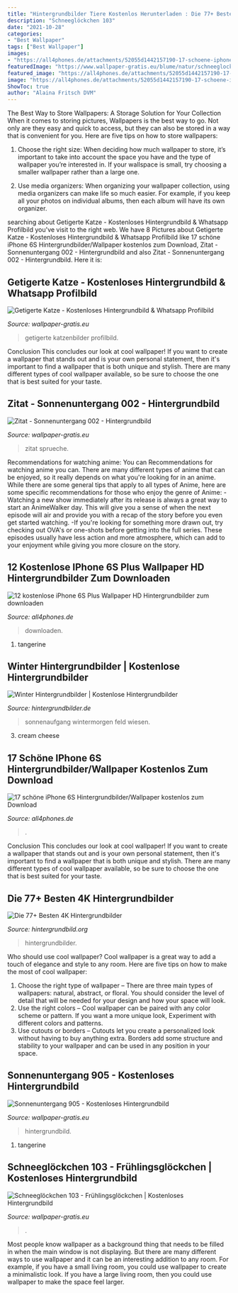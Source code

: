 ```yaml
---
title: "Hintergrundbilder Tiere Kostenlos Herunterladen : Die 77+ Besten 4k Hintergrundbilder"
description: "Schneeglöckchen 103"
date: "2021-10-28"
categories:
- "Best Wallpaper"
tags: ["Best Wallpaper"]
images:
- "https://all4phones.de/attachments/52055d1442157190-17-schoene-iphone-6s-hintergrundbilder-wallpaper-kostenlos-zum-download-2.jpg"
featuredImage: "https://www.wallpaper-gratis.eu/blume/natur/schneeglockchen103_1024x768.jpg"
featured_image: "https://all4phones.de/attachments/52055d1442157190-17-schoene-iphone-6s-hintergrundbilder-wallpaper-kostenlos-zum-download-2.jpg"
image: "https://all4phones.de/attachments/52055d1442157190-17-schoene-iphone-6s-hintergrundbilder-wallpaper-kostenlos-zum-download-2.jpg"
ShowToc: true
author: "Alaina Fritsch DVM"
---
```



The Best Way to Store Wallpapers: A Storage Solution for Your Collection
When it comes to storing pictures, Wallpapers is the best way to go. Not only are they easy and quick to access, but they can also be stored in a way that is convenient for you. Here are five tips on how to store wallpapers:
1) Choose the right size: When deciding how much wallpaper to store, it’s important to take into account the space you have and the type of wallpaper you’re interested in. If your wallspace is small, try choosing a smaller wallpaper rather than a large one.

2) Use media organizers: When organizing your wallpaper collection, using media organizers can make life so much easier. For example, if you keep all your photos on individual albums, then each album will have its own organizer.

	

		
searching about Getigerte Katze - Kostenloses Hintergrundbild &amp; Whatsapp Profilbild you've visit to the right web. We have 8 Pictures about Getigerte Katze - Kostenloses Hintergrundbild &amp; Whatsapp Profilbild like 17 schöne iPhone 6S Hintergrundbilder/Wallpaper kostenlos zum Download, Zitat - Sonnenuntergang 002 - Hintergrundbild and also Zitat - Sonnenuntergang 002 - Hintergrundbild. Here it is:
		
    
## Getigerte Katze - Kostenloses Hintergrundbild &amp; Whatsapp Profilbild

<img loading=lazy src="https://www.wallpaper-gratis.eu/tier/natur/katze011_1024x768.jpg" onerror="this.onerror=null;this.src='https://tse2.mm.bing.net/th?id=OIP.i3yKL8_we4TV0l7jZC16LQHaFj&amp;pid=15.1';" alt="Getigerte Katze - Kostenloses Hintergrundbild &amp; Whatsapp Profilbild">

_Source: wallpaper-gratis.eu_

>getigerte katzenbilder profilbild. 

	

Conclusion
This concludes our look at cool wallpaper! If you want to create a wallpaper that stands out and is your own personal statement, then it's important to find a wallpaper that is both unique and stylish. There are many different types of cool wallpaper available, so be sure to choose the one that is best suited for your taste.

    
## Zitat - Sonnenuntergang 002 - Hintergrundbild

<img loading=lazy src="http://wallpaper-gratis.eu/download.php?file=zitate-sprueche/sonnenuntergang/zitat-sonnenuntergang002_1920x1080.jpg" onerror="this.onerror=null;this.src='https://tse4.mm.bing.net/th?id=OIP.wIVbJgYDOdY52vLPiakBaAHaEK&amp;pid=15.1';" alt="Zitat - Sonnenuntergang 002 - Hintergrundbild">

_Source: wallpaper-gratis.eu_

>zitat sprueche. 

	

Recommendations for watching anime: You can
Recommendations for watching anime you can. There are many different types of anime that can be enjoyed, so it really depends on what you're looking for in an anime. While there are some general tips that apply to all types of Anime, here are some specific recommendations for those who enjoy the genre of Anime: 
-Watching a new show immediately after its release is always a great way to start an AnimeWalker day. This will give you a sense of when the next episode will air and provide you with a recap of the story before you even get started watching. 
-If you're looking for something more drawn out, try checking out OVA's or one-shots before getting into the full series. These episodes usually have less action and more atmosphere, which can add to your enjoyment while giving you more closure on the story.

    
## 12 Kostenlose IPhone 6S Plus Wallpaper HD Hintergrundbilder Zum Downloaden

<img loading=lazy src="https://all4phones.de/attachments/52085d1442703057-12-kostenlose-iphone-6s-plus-wallpaper-hd-hintergrundbilder-zum-downloaden-4.jpg" onerror="this.onerror=null;this.src='https://tse1.mm.bing.net/th?id=OIP._ApRaX9qxVpAuv8OdJnb-AHaNK&amp;pid=15.1';" alt="12 kostenlose iPhone 6S Plus Wallpaper HD Hintergrundbilder zum downloaden">

_Source: all4phones.de_

>downloaden. 

	

1. tangerine 

    
## Winter Hintergrundbilder | Kostenlose Hintergrundbilder

<img loading=lazy src="https://www.hintergrundbilder.de/wp-content/uploads/2018/11/Sonnenaufgang-an-einem-Wintermorgen-960x600.jpg" onerror="this.onerror=null;this.src='https://tse1.mm.bing.net/th?id=OIP.NMo5ilysR-4j9Bgtdp-HPAHaEo&amp;pid=15.1';" alt="Winter Hintergrundbilder | Kostenlose Hintergrundbilder">

_Source: hintergrundbilder.de_

>sonnenaufgang wintermorgen feld wiesen. 

	

3. cream cheese 

    
## 17 Schöne IPhone 6S Hintergrundbilder/Wallpaper Kostenlos Zum Download

<img loading=lazy src="https://all4phones.de/attachments/52055d1442157190-17-schoene-iphone-6s-hintergrundbilder-wallpaper-kostenlos-zum-download-2.jpg" onerror="this.onerror=null;this.src='https://tse3.mm.bing.net/th?id=OIP.fQrBAM9A8JEPCHzfZ8lb7QHaNL&amp;pid=15.1';" alt="17 schöne iPhone 6S Hintergrundbilder/Wallpaper kostenlos zum Download">

_Source: all4phones.de_

>. 

	

Conclusion
This concludes our look at cool wallpaper! If you want to create a wallpaper that stands out and is your own personal statement, then it's important to find a wallpaper that is both unique and stylish. There are many different types of cool wallpaper available, so be sure to choose the one that is best suited for your taste.

    
## Die 77+ Besten 4K Hintergrundbilder

<img loading=lazy src="http://hintergrundbild.org/wallpaper/full/4/2/9/83854-amazing-4k-hintergrundbilder-3840x2160-fuer-computer.jpg" onerror="this.onerror=null;this.src='https://tse1.mm.bing.net/th?id=OIP.ox97ZTYTcVx7iHzbmeieNAHaEK&amp;pid=15.1';" alt="Die 77+ Besten 4K Hintergrundbilder">

_Source: hintergrundbild.org_

>hintergrundbilder. 

	

Who should use cool wallpaper?
Cool wallpaper is a great way to add a touch of elegance and style to any room. Here are five tips on how to make the most of cool wallpaper: 
1) Choose the right type of wallpaper – There are three main types of wallpapers: natural, abstract, or floral. You should consider the level of detail that will be needed for your design and how your space will look. 
2) Use the right colors – Cool wallpaper can be paired with any color scheme or pattern. If you want a more unique look, Experiment with different colors and patterns. 
3) Use cutouts or borders – Cutouts let you create a personalized look without having to buy anything extra. Borders add some structure and stability to your wallpaper and can be used in any position in your space.

    
## Sonnenuntergang 905 - Kostenloses Hintergrundbild

<img loading=lazy src="http://wallpaper-gratis.eu/download.php?file=natur/sonnenuntergang/sonnenuntergang905_1366x768.jpg" onerror="this.onerror=null;this.src='https://tse3.mm.bing.net/th?id=OIP.EGxl-KMR8D0j2oBmBd_LVwHaEK&amp;pid=15.1';" alt="Sonnenuntergang 905 - Kostenloses Hintergrundbild">

_Source: wallpaper-gratis.eu_

>hintergrundbild. 

	

1. tangerine 

    
## Schneeglöckchen 103 - Frühlingsglöckchen | Kostenloses Hintergrundbild

<img loading=lazy src="https://www.wallpaper-gratis.eu/blume/natur/schneeglockchen103_1024x768.jpg" onerror="this.onerror=null;this.src='https://tse4.mm.bing.net/th?id=OIP.Rj4xT6QNdC39ecikNM08gQHaFj&amp;pid=15.1';" alt="Schneeglöckchen 103 - Frühlingsglöckchen | Kostenloses Hintergrundbild">

_Source: wallpaper-gratis.eu_

>. 

	

Most people know wallpaper as a background thing that needs to be filled in when the main window is not displaying. But there are many different ways to use wallpaper and it can be an interesting addition to any room. For example, if you have a small living room, you could use wallpaper to create a minimalistic look. If you have a large living room, then you could use wallpaper to make the space feel larger.

